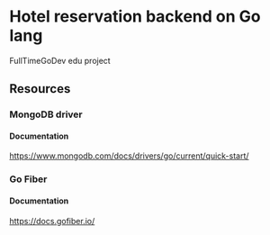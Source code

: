 # Hotel reservation backend on Go lang

FullTimeGoDev edu project


## Resources

### MongoDB driver
#### Documentation
https://www.mongodb.com/docs/drivers/go/current/quick-start/

### Go Fiber
#### Documentation
https://docs.gofiber.io/

